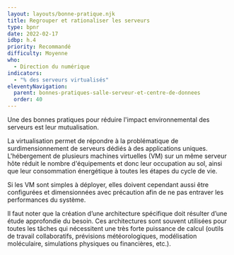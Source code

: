 ```yaml
---
layout: layouts/bonne-pratique.njk
title: Regrouper et rationaliser les serveurs
type: bpnr
date: 2022-02-17
idbp: h.4
priority: Recommandé
difficulty: Moyenne
who:
  - Direction du numérique
indicators:
  - "% des serveurs virtualisés"
eleventyNavigation:
  parent: bonnes-pratiques-salle-serveur-et-centre-de-donnees
  order: 40
---
```


Une des bonnes pratiques pour réduire l'impact environnemental des serveurs est leur mutualisation.

La virtualisation permet de répondre à la problématique de surdimensionnement de serveurs dédiés à des applications uniques. L'hébergement de plusieurs machines virtuelles (VM) sur un même serveur hôte réduit le nombre d'équipements et donc leur occupation au sol, ainsi que leur consommation énergétique à toutes les étapes du cycle de vie.

Si les VM sont simples à déployer, elles doivent cependant aussi être configurées et dimensionnées avec précaution afin de ne pas entraver les performances du système.

Il faut noter que la création d’une architecture spécifique doit résulter d’une étude approfondie du besoin. Ces architectures sont souvent utilisées pour toutes les tâches qui nécessitent une très forte puissance de calcul (outils de travail collaboratifs, prévisions météorologiques, modélisation moléculaire, simulations physiques ou financières, etc.).
